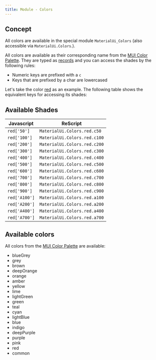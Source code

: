 ```yaml
---
title: Module - Colors
---
```


## Concept

All colors are available in the special module `MaterialUi_Colors` (also
accessible via `MaterialUi.Colors`.).

All colors are available as their corresponding name from the
[MUI Color Palette](https://material-ui.com/customization/color/#color-palette).
They are typed as [records](https://rescript-lang.org/docs/manual/latest/record)
and you can access the shades by the following rules:

- Numeric keys are prefixed with a `c`
- Keys that are prefixed by a char are lowercased

Let's take the color
[red](https://github.com/cca-io/rescript-material-ui/blob/4ceab30b4e63e6ca639c9cc5ad3a9a1adf52a970/public/rescript-material-ui/src/MaterialUi_Colors.re#L582-L612)
as an example. The following table shows the equivalent keys for accessing its
shades:

## Available Shades

| Javascript    | ReScript                     |
| ------------- | ---------------------------- |
| `red['50']`   | `MaterialUi.Colors.red.c50`  |
| `red['100']`  | `MaterialUi.Colors.red.c100` |
| `red['200']`  | `MaterialUi.Colors.red.c200` |
| `red['300']`  | `MaterialUi.Colors.red.c300` |
| `red['400']`  | `MaterialUi.Colors.red.c400` |
| `red['500']`  | `MaterialUi.Colors.red.c500` |
| `red['600']`  | `MaterialUi.Colors.red.c600` |
| `red['700']`  | `MaterialUi.Colors.red.c700` |
| `red['800']`  | `MaterialUi.Colors.red.c800` |
| `red['900']`  | `MaterialUi.Colors.red.c900` |
| `red['A100']` | `MaterialUi.Colors.red.a100` |
| `red['A200']` | `MaterialUi.Colors.red.a200` |
| `red['A400']` | `MaterialUi.Colors.red.a400` |
| `red['A700']` | `MaterialUi.Colors.red.a700` |

## Available colors

All colors from the
[MUI Color Palette](https://material-ui.com/customization/color/#color-palette)
are available:

- blueGrey
- grey
- brown
- deepOrange
- orange
- amber
- yellow
- lime
- lightGreen
- green
- teal
- cyan
- lightBlue
- blue
- indigo
- deepPurple
- purple
- pink
- red
- common
